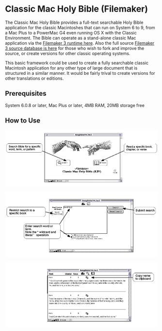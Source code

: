 # Classic Mac Holy Bible (Filemaker)

The Classic Mac Holy Bible provides a full-text searchable Holy Bible application for the classic Macintoshes that can run on System 6 to 9, from a Mac Plus to a PowerMac G4 even running OS X with the Classic Environment.  The Bible can operate as a stand-alone classic Mac application via the [Filemaker 3 runtime here](https://github.com/djtrustgod/Classic-Mac-Holy-Bible/tree/main/ClassicMac/Runtime). Also the full source [Filemaker 3 source database is here](https://github.com/djtrustgod/Classic-Mac-Holy-Bible/tree/main/ClassicMac/Source) for those who wish to fork and improve the source, or create versions for other classic operating systems.

This basic framework could be used to create a fully searchable classic Macintosh application for any other type of large document that is structured in a similar manner. It would be fairly trival to create versions for other translations or editions.

## Prerequisites

System 6.0.8 or later, Mac Plus or later, 4MB RAM, 20MB storage free

## How to Use

![Home Screen Help](https://github.com/djtrustgod/Classic-Mac-Holy-Bible/blob/main/ClassicMac/Help/Screens/Help-Home.Final.png?raw=true)

![Search Screen Help](https://github.com/djtrustgod/Classic-Mac-Holy-Bible/blob/main/ClassicMac/Help/Screens/Help-Search.Final.png?raw=true)

![Reading Screen Help](https://github.com/djtrustgod/Classic-Mac-Holy-Bible/blob/main/ClassicMac/Help/Screens/Help-Read.Final.png?raw=true)
